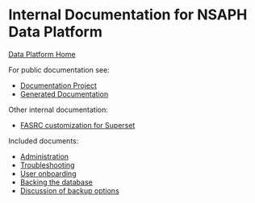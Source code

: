 # Internal Documentation for NSAPH Data Platform
             
[Data Platform Home](https://github.com/NSAPH-Data-Platform)

For public documentation see:
                                    
* [Documentation Project](https://github.com/NSAPH-Data-Platform/nsaph-platform-docs)
* [Generated Documentation](https://nsaph-data-platform.github.io/nsaph-platform-docs/home.html)
                            
Other internal documentation:

* [FASRC customization for Superset](https://gitlab-int.rc.fas.harvard.edu/ops/runbooks/-/blob/main/src/infrastructure/dbs/superset.md)

Included documents:

* [Administration](docs/Administration.md)
* [Troubleshooting](docs/Troubleshooting.md)
* [User onboarding](docs/Onboarding.md)
* [Backing the database](docs/BackinUp.md)
* [Discussion of backup options](docs/DatabaseBackupsDiscussion.md)




